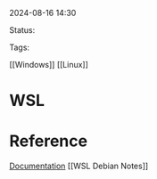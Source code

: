 
2024-08-16 14:30

Status:

Tags:

[[Windows]]
[[Linux]]
# WSL


# Reference

[Documentation](https://learn.microsoft.com/en-us/windows/wsl/)
[[WSL Debian Notes]]
